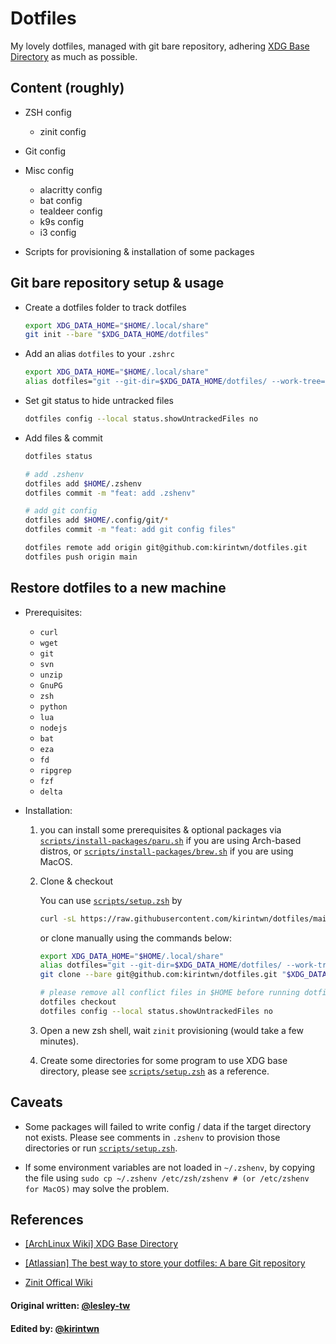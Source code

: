 # Dotfiles

My lovely dotfiles, managed with git bare repository, adhering [XDG Base Directory](https://wiki.archlinux.org/index.php/XDG_Base_Directory) as much as possible.

## Content (roughly)

- ZSH config

  - zinit config

- Git config

- Misc config

  - alacritty config
  - bat config
  - tealdeer config
  - k9s config
  - i3 config

- Scripts for provisioning & installation of some packages

## Git bare repository setup & usage

- Create a dotfiles folder to track dotfiles

  ```bash
  export XDG_DATA_HOME="$HOME/.local/share"
  git init --bare "$XDG_DATA_HOME/dotfiles"
  ```

- Add an alias `dotfiles` to your `.zshrc`

  ```bash
  export XDG_DATA_HOME="$HOME/.local/share"
  alias dotfiles="git --git-dir=$XDG_DATA_HOME/dotfiles/ --work-tree=$HOME"
  ```

- Set git status to hide untracked files

  ```bash
  dotfiles config --local status.showUntrackedFiles no
  ```

- Add files & commit

  ```bash
  dotfiles status

  # add .zshenv
  dotfiles add $HOME/.zshenv
  dotfiles commit -m "feat: add .zshenv"

  # add git config
  dotfiles add $HOME/.config/git/*
  dotfiles commit -m "feat: add git config files"

  dotfiles remote add origin git@github.com:kirintwn/dotfiles.git
  dotfiles push origin main
  ```

## Restore dotfiles to a new machine

- Prerequisites:

  - `curl`
  - `wget`
  - `git`
  - `svn`
  - `unzip`
  - `GnuPG`
  - `zsh`
  - `python`
  - `lua`
  - `nodejs`
  - `bat`
  - `eza`
  - `fd`
  - `ripgrep`
  - `fzf`
  - `delta`

- Installation:

  1. you can install some prerequisites & optional packages via [`scripts/install-packages/paru.sh`](scripts/install-packages/paru.sh) if you are using Arch-based distros, or [`scripts/install-packages/brew.sh`](scripts/install-packages/brew.sh) if you are using MacOS.

  2. Clone & checkout

     You can use [`scripts/setup.zsh`](scripts/setup.zsh) by

     ```bash
     curl -sL https://raw.githubusercontent.com/kirintwn/dotfiles/main/scripts/setup.zsh | zsh
     ```

     or clone manually using the commands below:

     ```bash
     export XDG_DATA_HOME="$HOME/.local/share"
     alias dotfiles="git --git-dir=$XDG_DATA_HOME/dotfiles/ --work-tree=$HOME"
     git clone --bare git@github.com:kirintwn/dotfiles.git "$XDG_DATA_HOME/dotfiles"

     # please remove all conflict files in $HOME before running dotfiles checkout
     dotfiles checkout
     dotfiles config --local status.showUntrackedFiles no
     ```

  3. Open a new zsh shell, wait `zinit` provisioning (would take a few minutes).

  4. Create some directories for some program to use XDG base directory,
     please see [`scripts/setup.zsh`](scripts/setup.zsh)
     as a reference.

## Caveats

- Some packages will failed to write config / data if the target directory not exists.
  Please see comments in `.zshenv` to provision those directories or run [`scripts/setup.zsh`](scripts/setup.zsh).

- If some environment variables are not loaded in `~/.zshenv`, by copying the file using `sudo cp ~/.zshenv /etc/zsh/zshenv # (or /etc/zshenv for MacOS)` may solve the problem.

## References

- [[ArchLinux Wiki] XDG Base Directory](https://wiki.archlinux.org/index.php/XDG_Base_Directory)

- [[Atlassian] The best way to store your dotfiles: A bare Git repository](https://www.atlassian.com/git/tutorials/dotfiles)

- [Zinit Offical Wiki](https://zdharma.org/zinit/wiki/)

#### Original written: [@lesley-tw](https://github.com/lesley-tw)

#### Edited by: [@kirintwn](https://github.com/kirintwn)
